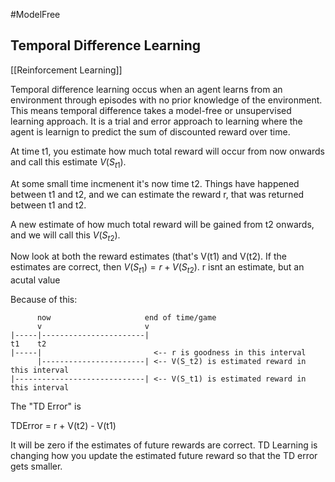#ModelFree 

## Temporal Difference Learning

[[Reinforcement Learning]]

Temporal difference learning occus when an agent learns from an environment through episodes with no prior knowledge of the environment. This means temporal difference takes a model-free or unsupervised learning approach. It is a trial and error approach to learning where the agent is learnign to predict the sum of discounted reward over time.


At time t1, you estimate how much total reward will occur from now onwards and call this estimate $V(S_{t1})$.

At some small time incmenent it's now time t2. Things have happened between t1 and t2, and we can estimate the reward r, that was returned between t1 and t2.

A new estimate of how much total reward will be gained from  t2 onwards, and we will call this $V(S_{t2})$.

Now look at both the reward estimates (that's V(t1) and V(t2).  If the estimates are correct, then $V(S_{t1}) = r + V(S_{t2})$.  r isnt an estimate, but an acutal value


Because of this:

```
      now                     end of time/game
      v                       v
|-----|-----------------------|
t1    t2                      
|-----|                         <-- r is goodness in this interval
      |-----------------------| <-- V(S_t2) is estimated reward in this interval
|-----------------------------| <-- V(S_t1) is estimated reward in this interval
```

The  "TD Error" is

TDError = r + V(t2) - V(t1)

It will be zero if the estimates of future rewards are correct. TD Learning is changing how you update the estimated future reward so that the TD error gets smaller.

